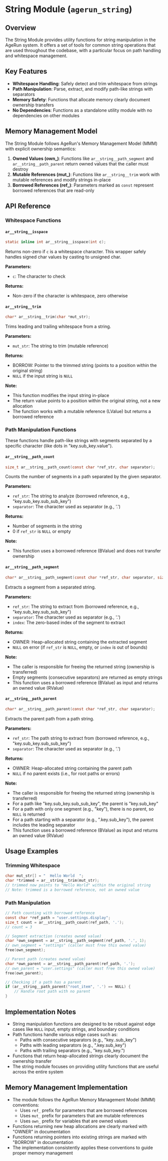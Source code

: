 # String Module (`agerun_string`)

## Overview

The String Module provides utility functions for string manipulation in the AgeRun system. It offers a set of tools for common string operations that are used throughout the codebase, with a particular focus on path handling and whitespace management.

## Key Features

- **Whitespace Handling**: Safely detect and trim whitespace from strings
- **Path Manipulation**: Parse, extract, and modify path-like strings with separators
- **Memory Safety**: Functions that allocate memory clearly document ownership transfers
- **No Dependencies**: Functions as a standalone utility module with no dependencies on other modules

## Memory Management Model

The String Module follows AgeRun's Memory Management Model (MMM) with explicit ownership semantics:

1. **Owned Values (own_)**: Functions like `ar__string__path_segment` and `ar__string__path_parent` return owned values that the caller must destroy
2. **Mutable References (mut_)**: Functions like `ar__string__trim` work with mutable references and modify strings in-place
3. **Borrowed References (ref_)**: Parameters marked as `const` represent borrowed references that are read-only

## API Reference

### Whitespace Functions

#### `ar__string__isspace`

```c
static inline int ar__string__isspace(int c);
```

Returns non-zero if `c` is a whitespace character. This wrapper safely handles signed char values by casting to unsigned char.

**Parameters:**
- `c`: The character to check

**Returns:**
- Non-zero if the character is whitespace, zero otherwise

#### `ar__string__trim`

```c
char* ar__string__trim(char *mut_str);
```

Trims leading and trailing whitespace from a string.

**Parameters:**
- `mut_str`: The string to trim (mutable reference)

**Returns:**
- BORROW: Pointer to the trimmed string (points to a position within the original string)
- `NULL` if the input string is `NULL`

**Note:**
- This function modifies the input string in-place
- The return value points to a position within the original string, not a new allocation
- The function works with a mutable reference (LValue) but returns a borrowed reference

### Path Manipulation Functions

These functions handle path-like strings with segments separated by a specific character (like dots in "key.sub_key.value").

#### `ar__string__path_count`

```c
size_t ar__string__path_count(const char *ref_str, char separator);
```

Counts the number of segments in a path separated by the given separator.

**Parameters:**
- `ref_str`: The string to analyze (borrowed reference, e.g., "key.sub_key.sub_sub_key")
- `separator`: The character used as separator (e.g., '.')

**Returns:**
- Number of segments in the string
- 0 if `ref_str` is `NULL` or empty

**Note:**
- This function uses a borrowed reference (BValue) and does not transfer ownership

#### `ar__string__path_segment`

```c
char* ar__string__path_segment(const char *ref_str, char separator, size_t index);
```

Extracts a segment from a separated string.

**Parameters:**
- `ref_str`: The string to extract from (borrowed reference, e.g., "key.sub_key.sub_sub_key")
- `separator`: The character used as separator (e.g., '.')
- `index`: The zero-based index of the segment to extract

**Returns:**
- OWNER: Heap-allocated string containing the extracted segment
- `NULL` on error (if `ref_str` is `NULL`, empty, or `index` is out of bounds)

**Note:**
- The caller is responsible for freeing the returned string (ownership is transferred)
- Empty segments (consecutive separators) are returned as empty strings
- This function uses a borrowed reference (BValue) as input and returns an owned value (RValue)

#### `ar__string__path_parent`

```c
char* ar__string__path_parent(const char *ref_str, char separator);
```

Extracts the parent path from a path string.

**Parameters:**
- `ref_str`: The path string to extract from (borrowed reference, e.g., "key.sub_key.sub_sub_key")
- `separator`: The character used as separator (e.g., '.')

**Returns:**
- OWNER: Heap-allocated string containing the parent path
- `NULL` if no parent exists (i.e., for root paths or errors)

**Note:**
- The caller is responsible for freeing the returned string (ownership is transferred)
- For a path like "key.sub_key.sub_sub_key", the parent is "key.sub_key"
- For a path with only one segment (e.g., "key"), there is no parent, so `NULL` is returned
- For a path starting with a separator (e.g., ".key.sub_key"), the parent includes the leading separator
- This function uses a borrowed reference (BValue) as input and returns an owned value (RValue)

## Usage Examples

### Trimming Whitespace

```c
char mut_str[] = "  Hello World  ";
char *trimmed = ar__string__trim(mut_str);
// trimmed now points to "Hello World" within the original string
// Note: trimmed is a borrowed reference, not an owned value
```

### Path Manipulation

```c
// Path counting with borrowed reference
const char *ref_path = "user.settings.display";
size_t count = ar__string__path_count(ref_path, '.');
// count = 3

// Segment extraction (creates owned value)
char *own_segment = ar__string__path_segment(ref_path, '.', 1);
// own_segment = "settings" (caller must free this owned value)
free(own_segment);

// Parent path (creates owned value)
char *own_parent = ar__string__path_parent(ref_path, '.');
// own_parent = "user.settings" (caller must free this owned value)
free(own_parent);

// Checking if a path has a parent
if (ar__string__path_parent("root_item", '.') == NULL) {
    // Handle root path with no parent
}
```

## Implementation Notes

- String manipulation functions are designed to be robust against edge cases like `NULL` input, empty strings, and boundary conditions
- Path functions handle various edge cases such as:
  - Paths with consecutive separators (e.g., "key..sub_key")
  - Paths with leading separators (e.g., ".key.sub_key")
  - Paths with trailing separators (e.g., "key.sub_key.")
- Functions that return heap-allocated strings clearly document the ownership transfer
- The string module focuses on providing utility functions that are useful across the entire system

## Memory Management Implementation

- The module follows the AgeRun Memory Management Model (MMM) conventions:
  - Uses `ref_` prefix for parameters that are borrowed references
  - Uses `mut_` prefix for parameters that are mutable references
  - Uses `own_` prefix for variables that are owned values
- Functions returning new heap allocations are clearly marked with "OWNER" in documentation
- Functions returning pointers into existing strings are marked with "BORROW" in documentation
- The implementation consistently applies these conventions to guide proper memory management